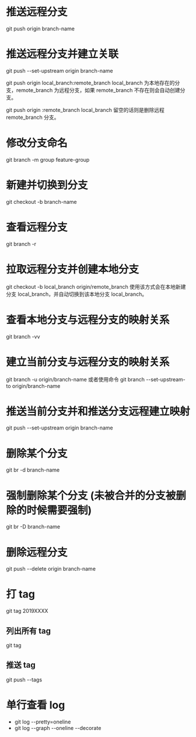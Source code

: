 # 推送远程分支

git push origin branch-name

# 推送远程分支并建立关联

git push --set-upstream origin branch-name

git push origin local_branch:remote_branch
local_branch 为本地存在的分支，remote_branch 为远程分支，如果 remote_branch 不存在则会自动创建分支。

git push origin :remote_branch
local_branch 留空的话则是删除远程 remote_branch 分支。

# 修改分支命名

git branch -m group feature-group

# 新建并切换到分支

git checkout -b branch-name

# 查看远程分支

git branch -r

# 拉取远程分支并创建本地分支

git checkout -b local_branch origin/remote_branch
使用该方式会在本地新建分支 local_branch，并自动切换到该本地分支 local_branch。

# 查看本地分支与远程分支的映射关系

git branch -vv

# 建立当前分支与远程分支的映射关系

git branch -u origin/branch-name
或者使用命令
git branch --set-upstream-to origin/branch-name

# 推送当前分支并和推送分支远程建立映射

git push --set-upstream origin branch-name

# 删除某个分支

git br -d branch-name

# 强制删除某个分支 (未被合并的分支被删除的时候需要强制)

git br -D branch-name

# 删除远程分支

git push --delete origin branch-name

# 打 tag

git tag 2019XXXX

## 列出所有 tag

git tag

## 推送 tag

git push --tags

# 单行查看 log

- git log --pretty=oneline
- git log --graph --oneline --decorate
